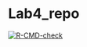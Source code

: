# Lab4_repo

<!-- badges: start -->
[![R-CMD-check](https://github.com/DiniJarvis/Lab4_repo/actions/workflows/R-CMD-check.yaml/badge.svg)](https://github.com/DiniJarvis/Lab4_repo/actions/workflows/R-CMD-check.yaml)
<!-- badges: end -->

